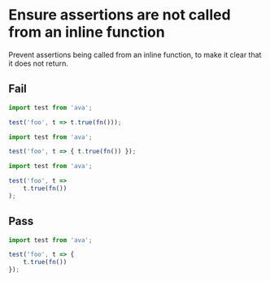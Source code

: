 # Ensure assertions are not called from an inline function

Prevent assertions being called from an inline function, to make it clear that it does not return.

## Fail
```js
import test from 'ava';

test('foo', t => t.true(fn()));
```

```js
import test from 'ava';

test('foo', t => { t.true(fn()) });
```

```js
import test from 'ava';

test('foo', t => 
	t.true(fn())
);
```

## Pass
```js
import test from 'ava';

test('foo', t => {
	t.true(fn())
});
```
